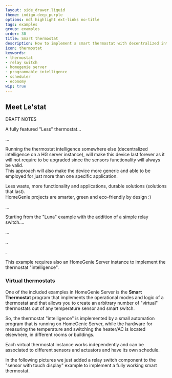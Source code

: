 ```yaml
---
layout: side_drawer.liquid
theme: indigo-deep_purple
options: mdl highlight ext-links no-title
tags: examples
group: examples
order: 30
title: Smart thermostat
description: How to implement a smart thermostat with decentralized intelligence
icon: thermostat
keywords:
- thermostat
- relay switch
- homegenie server
- programmable intelligence
- scheduler
- economy
wip: true
---
```


## Meet Le'stat

DRAFT NOTES

A fully featured "Less" thermostat...

...

Running the thermostat intelligence somewhere else (decentralized intelligence on a HG server instance),
will make this device last forever as it will not require to be upgraded since the sensors functionality
will always be valid.  
This approach will also make the device more generic and able to be employed for just more
than one specific application.

Less waste, more functionality and applications, durable solutions (solutions that last).  
HomeGenie projects are smarter, green and eco-friendly by design :)  


...

Starting from the "Luna" example with the addition of a simple relay switch....



...


..



.

This example requires also an HomeGenie Server instance to implement the thermostat "intelligence". 



### Virtual thermostats

One of the included examples in HomeGenie Server is the **Smart Thermostat** program that
implements the operational modes and logic of a thermostat and that allows you to create
an arbitrary number of "virtual" thermostats out of any temperature sensor and smart switch.

So, the thermostat "intelligence" is implemented by a small automation program that is running
on HomeGenie Server, while the hardware for measuring the temperature and switching the
heater/AC is located elsewhere, in different rooms or buildings.

Each virtual thermostat instance works independently and can be associated to different
sensors and actuators and have its own schedule.

In the following pictures we just added a relay switch component to the "sensor with touch display"
example to implement a fully working smart thermostat.

